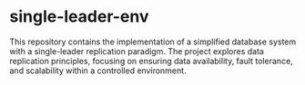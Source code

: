 # single-leader-env
This repository contains the implementation of a simplified database system with a single-leader replication paradigm. The project explores data replication principles, focusing on ensuring data availability, fault tolerance, and scalability within a controlled environment.
